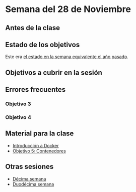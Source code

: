 # Semana del 28 de Noviembre

## Antes de la clase

## Estado de los objetivos

Este era [el estado en la semana equivalente el año
pasado](../sesiones-21-22/semana-12.md).

## Objetivos a cubrir en la sesión


## Errores frecuentes


### Objetivo 3


### Objetivo 4


## Material para la clase

* [Introducción a Docker](http://jj.github.io/IV/documentos/temas/Contenedores)
* [Objetivo 5:
  Contenedores](http://jj.github.io/IV/documentos/proyecto/5.Docker)

## Otras sesiones

* [Décima semana](semana-10.md)
* [Duodécima semana](semana-12.md)


